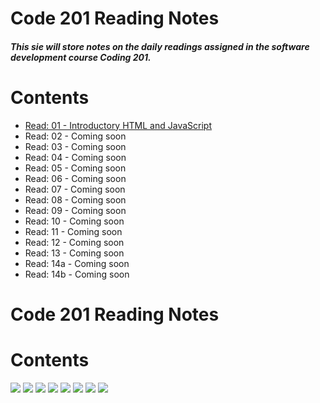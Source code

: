 # Code 201 Reading Notes

##### This sie will store notes on the daily readings assigned in the software development course Coding 201.

# Contents
* [Read: 01  - Introductory HTML and JavaScript](read01_201.md)
* Read: 02  - Coming soon 
* Read: 03  - Coming soon 
* Read: 04  - Coming soon
* Read: 05  - Coming soon
* Read: 06  - Coming soon
* Read: 07  - Coming soon
* Read: 08  - Coming soon
* Read: 09  - Coming soon
* Read: 10  - Coming soon
* Read: 11  - Coming soon
* Read: 12  - Coming soon
* Read: 13  - Coming soon
* Read: 14a - Coming soon
* Read: 14b - Coming soon

# Code 201 Reading Notes
# Contents
[<img src="https://hosting.photobucket.com/images/rr18/Vida_P/Read01Image(1).jpg?width=285&height=175&crop=fill">](read01_102.md)
[<img src="https://hosting.photobucket.com/images/rr18/Vida_P/Read02Image.png?width=285&height=175&crop=fill">](read02_102.md)
[<img src="https://hosting.photobucket.com/images/rr18/Vida_P/Read03Image.jpg?width=285&height=175&crop=fill">](read03_102.md)
[<img src="https://hosting.photobucket.com/images/rr18/Vida_P/Read04Image.png?width=285&height=175&crop=fill">](read04_102.md)
[<img src="https://hosting.photobucket.com/images/rr18/Vida_P/Read05Image.jpg?width=285&height=175&crop=fill">](read05_102.md)
[<img src="https://hosting.photobucket.com/images/rr18/Vida_P/Read06Image.png?width=285&height=175&crop=fill">](read06_102.md)
[<img src="https://hosting.photobucket.com/images/rr18/Vida_P/Read07Image.jpg?width=285&height=175&crop=fill">](read07_102.md)
[<img src="https://hosting.photobucket.com/images/rr18/Vida_P/Read08Image.png?width=285&height=175&crop=fill">](read08_102.md)
